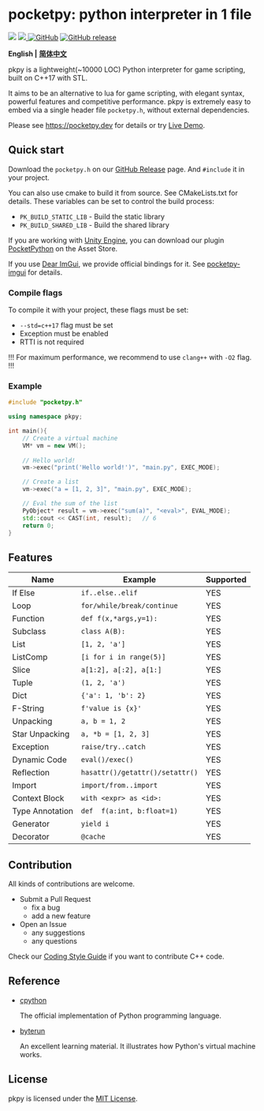 # pocketpy: python interpreter in 1 file

<p>
<a title="Build" href="https://github.com/blueloveTH/pocketpy/actions/workflows" ><img src="https://github.com/blueloveTH/pocketpy/actions/workflows/main.yml/badge.svg" /></a>
<a href="https://codecov.io/gh/blueloveTH/pocketpy" > 
 <img src="https://codecov.io/gh/blueloveTH/pocketpy/branch/main/graph/badge.svg?token=TI9KAFL0RG"/> 
 </a>
<a href="https://github.com/blueloveth/pocketpy/blob/main/LICENSE">
<img alt="GitHub" src="https://img.shields.io/github/license/blueloveth/pocketpy.svg?color=blue"></a>
<a href="https://github.com/blueloveth/pocketpy/releases">
<img alt="GitHub release" src="https://img.shields.io/github/release/blueloveth/pocketpy.svg"></a>
</p>

**English |** [**简体中文**](README_zh.md)

pkpy is a lightweight(~10000 LOC) Python interpreter for game scripting, built on C++17 with STL.

It aims to be an alternative to lua for game scripting, with elegant syntax, powerful features and competitive performance.
pkpy is extremely easy to embed via a single header file `pocketpy.h`, without external dependencies.

Please see https://pocketpy.dev for details or try [Live Demo](https://pocketpy.dev/static/web/).

## Quick start

Download the `pocketpy.h` on our [GitHub Release](https://github.com/blueloveTH/pocketpy/releases) page.
And `#include` it in your project.

You can also use cmake to build it from source. See CMakeLists.txt for details.
These variables can be set to control the build process:
+ `PK_BUILD_STATIC_LIB` - Build the static library
+ `PK_BUILD_SHARED_LIB` - Build the shared library

If you are working with [Unity Engine](https://unity.com/), you can download our plugin [PocketPython](https://assetstore.unity.com/packages/tools/visual-scripting/pocketpy-241120) on the Asset Store.

If you use [Dear ImGui](https://github.com/ocornut/imgui), we provide official bindings for it. See [pocketpy-imgui](https://github.com/blueloveTH/pocketpy-imgui) for details.

### Compile flags

To compile it with your project, these flags must be set:

+ `--std=c++17` flag must be set
+ Exception must be enabled
+ RTTI is not required

!!!
For maximum performance, we recommend to use `clang++` with `-O2` flag.
!!!

### Example

```cpp
#include "pocketpy.h"

using namespace pkpy;

int main(){
    // Create a virtual machine
    VM* vm = new VM();
    
    // Hello world!
    vm->exec("print('Hello world!')", "main.py", EXEC_MODE);

    // Create a list
    vm->exec("a = [1, 2, 3]", "main.py", EXEC_MODE);

    // Eval the sum of the list
    PyObject* result = vm->exec("sum(a)", "<eval>", EVAL_MODE);
    std::cout << CAST(int, result);   // 6
    return 0;
}
```

## Features

| Name            | Example                         | Supported |
| --------------- | ------------------------------- | --------- |
| If Else         | `if..else..elif`                | YES       |
| Loop            | `for/while/break/continue`      | YES       |
| Function        | `def f(x,*args,y=1):`           | YES       |
| Subclass        | `class A(B):`                   | YES       |
| List            | `[1, 2, 'a']`                   | YES       |
| ListComp        | `[i for i in range(5)]`         | YES       |
| Slice           | `a[1:2], a[:2], a[1:]`          | YES       |
| Tuple           | `(1, 2, 'a')`                   | YES       |
| Dict            | `{'a': 1, 'b': 2}`              | YES       |
| F-String        | `f'value is {x}'`               | YES       |
| Unpacking       | `a, b = 1, 2`                   | YES       |
| Star Unpacking  | `a, *b = [1, 2, 3]`             | YES       |
| Exception       | `raise/try..catch`              | YES       |
| Dynamic Code    | `eval()/exec()`                 | YES       |
| Reflection      | `hasattr()/getattr()/setattr()` | YES       |
| Import          | `import/from..import`           | YES       |
| Context Block   | `with <expr> as <id>:`          | YES       |
| Type Annotation | `def  f(a:int, b:float=1)`      | YES       |
| Generator       | `yield i`                       | YES       |
| Decorator       | `@cache`                        | YES       |

## Contribution

All kinds of contributions are welcome.

- Submit a Pull Request
  - fix a bug
  - add a new feature
- Open an Issue
  - any suggestions
  - any questions

Check our [Coding Style Guide](https://pocketpy.dev/coding_style_guide/) if you want to contribute C++ code.

## Reference

+ [cpython](https://github.com/python/cpython)

  The official implementation of Python programming language.

+ [byterun](https://www.aosabook.org/en/500L/a-python-interpreter-written-in-python.html)

  An excellent learning material. It illustrates how Python's virtual machine works.


## License

pkpy is licensed under the [MIT License](http://opensource.org/licenses/MIT).

